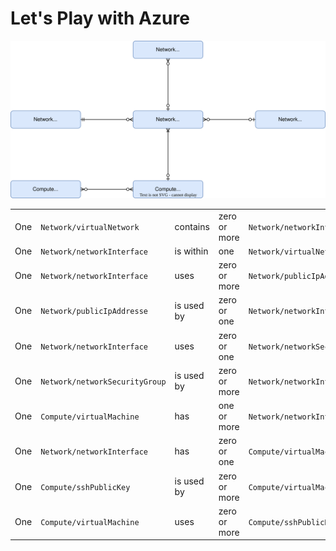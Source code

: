 # Let's Play with Azure

![Azure Basic Resource Definitions](/azure-rds.svg)

|     |                                |            |              |                                 |
| ----| ------------------------------ | ---------- | ------------ | ------------------------------- |
| One | `Network/virtualNetwork`       | contains   | zero or more | `Network/networkInterface(s)`.  |
| One | `Network/networkInterface`     | is within  | one          | `Network/virtualNetwork`.       |
| One | `Network/networkInterface`     | uses       | zero or more | `Network/publicIpAddresse(s)`.  |
| One | `Network/publicIpAddresse`     | is used by | zero or one  | `Network/networkInterface`.     |
| One | `Network/networkInterface`     | uses       | zero or one  | `Network/networkSecurityGroup`. |
| One | `Network/networkSecurityGroup` | is used by | zero or more | `Network/networkInterface(s)`.  |
| One | `Compute/virtualMachine`       | has        | one  or more | `Network/networkInterface(s)`.  |
| One | `Network/networkInterface`     | has        | zero or one  | `Compute/virtualMachine`.       |
| One | `Compute/sshPublicKey`         | is used by | zero or more | `Compute/virtualMachine(s)`.    |
| One | `Compute/virtualMachine`       | uses       | zero or more | `Compute/sshPublicKey(s)`.      |
